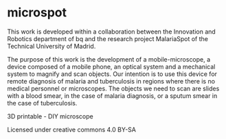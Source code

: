 # microspot

This work is developed within a collaboration between the Innovation and Robotics department of bq and the research project MalariaSpot of the Technical University of Madrid.

The purpose of this work is the development of a mobile-microscope, a device composed of a mobile phone, an optical system and a mechanical system to magnify and scan objects. Our intention is to use this device for remote diagnosis of malaria and tuberculosis in regions where there is no medical personnel or microscopes. The objects we need to scan are slides with a blood smear, in the case of malaria diagnosis, or a sputum smear in the case of tuberculosis.

3D printable - DIY microscope

Licensed under creative commons 4.0 BY-SA

